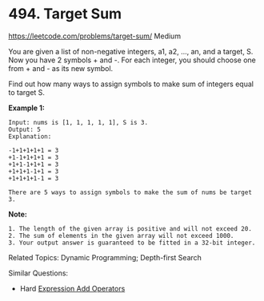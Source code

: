 # 494. Target Sum
<https://leetcode.com/problems/target-sum/>
Medium

You are given a list of non-negative integers, a1, a2, ..., an, and a target, S. Now you have 2 symbols + and -. For each integer, you should choose one from + and - as its new symbol.

Find out how many ways to assign symbols to make sum of integers equal to target S.

**Example 1:**

    Input: nums is [1, 1, 1, 1, 1], S is 3. 
    Output: 5
    Explanation: 

    -1+1+1+1+1 = 3
    +1-1+1+1+1 = 3
    +1+1-1+1+1 = 3
    +1+1+1-1+1 = 3
    +1+1+1+1-1 = 3

    There are 5 ways to assign symbols to make the sum of nums be target 3.

**Note:**

    1. The length of the given array is positive and will not exceed 20.
    2. The sum of elements in the given array will not exceed 1000.
    3. Your output answer is guaranteed to be fitted in a 32-bit integer.

Related Topics: Dynamic Programming; Depth-first Search

Similar Questions: 
* Hard [Expression Add Operators](https://leetcode.com/problems/expression-add-operators/)